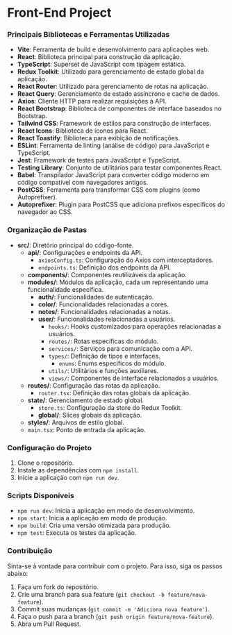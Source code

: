 # Front-End Project

### Principais Bibliotecas e Ferramentas Utilizadas

- **Vite**: Ferramenta de build e desenvolvimento para aplicações web.
- **React**: Biblioteca principal para construção da aplicação.
- **TypeScript**: Superset de JavaScript com tipagem estática.
- **Redux Toolkit**: Utilizado para gerenciamento de estado global da aplicação.
- **React Router**: Utilizado para gerenciamento de rotas na aplicação.
- **React Query**: Gerenciamento de estado assíncrono e cache de dados.
- **Axios**: Cliente HTTP para realizar requisições à API.
- **React Bootstrap**: Biblioteca de componentes de interface baseados no Bootstrap.
- **Tailwind CSS**: Framework de estilos para construção de interfaces.
- **React Icons**: Biblioteca de ícones para React.
- **React Toastify**: Biblioteca para exibição de notificações.
- **ESLint**: Ferramenta de linting (análise de código) para JavaScript e TypeScript.
- **Jest**: Framework de testes para JavaScript e TypeScript.
- **Testing Library**: Conjunto de utilitários para testar componentes React.
- **Babel**: Transpilador JavaScript para converter código moderno em código compatível com navegadores antigos.
- **PostCSS**: Ferramenta para transformar CSS com plugins (como Autoprefixer).
- **Autoprefixer**: Plugin para PostCSS que adiciona prefixos específicos do navegador ao CSS.

### Organização de Pastas

- **src/**: Diretório principal do código-fonte.
  - **api/**: Configurações e endpoints da API.
    - `axiosConfig.ts`: Configuração do Axios com interceptadores.
    - `endpoints.ts`: Definição dos endpoints da API.
  - **components/**: Componentes reutilizáveis da aplicação.
  - **modules/**: Módulos da aplicação, cada um representando uma funcionalidade específica.
    - **auth/**: Funcionalidades de autenticação.
    - **color/**: Funcionalidades relacionadas a cores.
    - **notes/**: Funcionalidades relacionadas a notas.
    - **user/**: Funcionalidades relacionadas a usuários.
      - `hooks/`: Hooks customizados para operações relacionadas a usuários.
      - `routes/`: Rotas específicas do módulo.
      - `services/`: Serviços para comunicação com a API.
      - `types/`: Definição de tipos e interfaces.
        - `enums`: Enums específicos do módulo. 
      - `utils/`: Utilitários e funções auxiliares.
      - `views/`: Componentes de interface relacionados a usuários.
  - **routes/**: Configuração das rotas da aplicação.
    - `router.tsx`: Definição das rotas globais da aplicação.
  - **state/**: Gerenciamento de estado global.
    - `store.ts`: Configuração da store do Redux Toolkit.
    - **global/**: Slices globais da aplicação.
  - **styles/**: Arquivos de estilo global.
  - `main.tsx`: Ponto de entrada da aplicação.

### Configuração do Projeto

1. Clone o repositório.
2. Instale as dependências com `npm install`.
3. Inicie a aplicação com `npm run dev`.

### Scripts Disponíveis

- `npm run dev`: Inicia a aplicação em modo de desenvolvimento.
- `npm start`: Inicia a aplicação em modo de produção.
- `npm build`: Cria uma versão otimizada para produção.
- `npm test`: Executa os testes da aplicação.

### Contribuição

Sinta-se à vontade para contribuir com o projeto. Para isso, siga os passos abaixo:

1. Faça um fork do repositório.
2. Crie uma branch para sua feature (`git checkout -b feature/nova-feature`).
3. Commit suas mudanças (`git commit -m 'Adiciona nova feature'`).
4. Faça o push para a branch (`git push origin feature/nova-feature`).
5. Abra um Pull Request.


